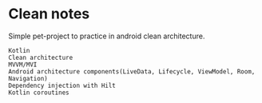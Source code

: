 # Clean notes

Simple pet-project to practice in android clean architecture.

```
Kotlin
Clean architecture
MVVM/MVI
Android architecture components(LiveData, Lifecycle, ViewModel, Room, Navigation)
Dependency injection with Hilt
Kotlin coroutines
```
